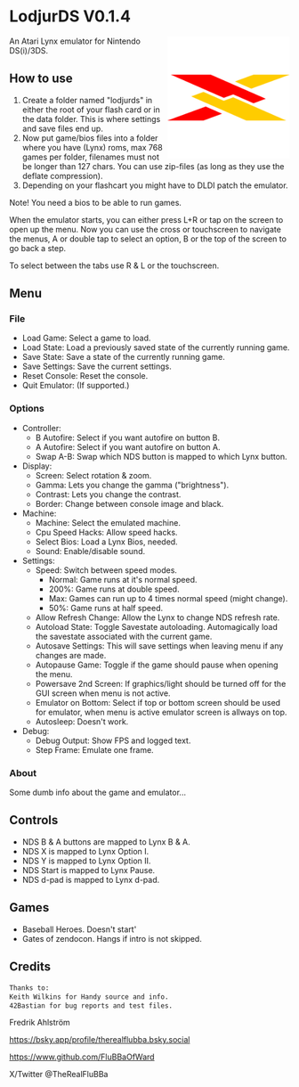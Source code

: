 # LodjurDS V0.1.4

<img align="right" width="220" src="./logo.png" alt="The Lynx logo"/>

An Atari Lynx emulator for Nintendo DS(i)/3DS.

## How to use

1. Create a folder named "lodjurds" in either the root of your flash card or in
 the data folder. This is where settings and save files end up.
2. Now put game/bios files into a folder where you have (Lynx) roms, max
 768 games per folder, filenames must not be longer than 127 chars. You can use
 zip-files (as long as they use the deflate compression).
3. Depending on your flashcart you might have to DLDI patch the emulator.

Note! You need a bios to be able to run games.

When the emulator starts, you can either press L+R or tap on the screen to open
up the menu.
Now you can use the cross or touchscreen to navigate the menus, A or double tap
to select an option, B or the top of the screen to go back a step.

To select between the tabs use R & L or the touchscreen.

## Menu

### File

* Load Game: Select a game to load.
* Load State: Load a previously saved state of the currently running game.
* Save State: Save a state of the currently running game.
* Save Settings: Save the current settings.
* Reset Console: Reset the console.
* Quit Emulator: (If supported.)

### Options

* Controller:
  * B Autofire: Select if you want autofire on button B.
  * A Autofire: Select if you want autofire on button A.
  * Swap A-B: Swap which NDS button is mapped to which Lynx button.
* Display:
  * Screen: Select rotation & zoom.
  * Gamma: Lets you change the gamma ("brightness").
  * Contrast: Lets you change the contrast.
  * Border: Change between console image and black.
* Machine:
  * Machine: Select the emulated machine.
  * Cpu Speed Hacks: Allow speed hacks.
  * Select Bios: Load a Lynx Bios, needed.
  * Sound: Enable/disable sound.
* Settings:
  * Speed: Switch between speed modes.
    * Normal: Game runs at it's normal speed.
    * 200%: Game runs at double speed.
    * Max: Games can run up to 4 times normal speed (might change).
    * 50%: Game runs at half speed.
  * Allow Refresh Change: Allow the Lynx to change NDS refresh rate.
  * Autoload State: Toggle Savestate autoloading. Automagically load the savestate associated with the current game.
  * Autosave Settings: This will save settings when leaving menu if any changes are made.
  * Autopause Game: Toggle if the game should pause when opening the menu.
  * Powersave 2nd Screen: If graphics/light should be turned off for the GUI screen when menu is not active.
  * Emulator on Bottom: Select if top or bottom screen should be used for emulator, when menu is active emulator screen is allways on top.
  * Autosleep: Doesn't work.
* Debug:
  * Debug Output: Show FPS and logged text.
  * Step Frame: Emulate one frame.

### About

Some dumb info about the game and emulator...

## Controls

* NDS B & A buttons are mapped to Lynx B & A.
* NDS X is mapped to Lynx Option I.
* NDS Y is mapped to Lynx Option II.
* NDS Start is mapped to Lynx Pause.
* NDS d-pad is mapped to Lynx d-pad.

## Games

* Baseball Heroes. Doesn't start'
* Gates of zendocon. Hangs if intro is not skipped.

## Credits

```text
Thanks to:
Keith Wilkins for Handy source and info.
42Bastian for bug reports and test files.
```

Fredrik Ahlström

<https://bsky.app/profile/therealflubba.bsky.social>

<https://www.github.com/FluBBaOfWard>

X/Twitter @TheRealFluBBa
